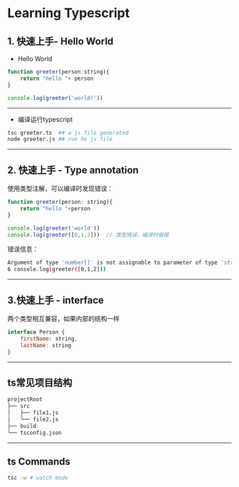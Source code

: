 # Learning Typescript 

## 1. 快速上手- Hello World

- Hello World

```js
function greeter(person:string){
    return "hello "+ person
}

console.log(greeter('world!'))
```
-----

- 编译运行typescript

```sh
tsc greeter.ts  ## a js file generated
node greeter.js ## run he js file
```
------


## 2. 快速上手 - Type annotation

使用类型注解，可以编译时发现错误：

```js
function greeter(person: string){
    return "hello "+person
}

console.log(greeter('world'))
console.log(greeter([0,1,2]))  // 类型错误，编译时报错
```

错误信息：

```sh
Argument of type 'number[]' is not assignable to parameter of type 'string'.
6 console.log(greeter([0,1,2]))
```
-----

## 3.快速上手 - interface

两个类型相互兼容，如果内部的结构一样

```javascript
interface Person {
    firstName: string,
    lastName: string
}

```
------

## ts常见项目结构

```sh
projectRoot
├── src
│   ├── file1.js
│   └── file2.js
├── build
└── tsconfig.json
```

-----

## ts Commands

```sh
tsc -w # watch mode
```
